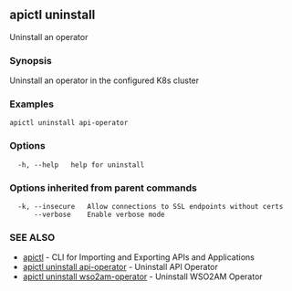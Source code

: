 ## apictl uninstall

Uninstall an operator

### Synopsis

Uninstall an operator in the configured K8s cluster

### Examples

```
apictl uninstall api-operator
```

### Options

```
  -h, --help   help for uninstall
```

### Options inherited from parent commands

```
  -k, --insecure   Allow connections to SSL endpoints without certs
      --verbose    Enable verbose mode
```

### SEE ALSO

* [apictl](apictl.md)	 - CLI for Importing and Exporting APIs and Applications
* [apictl uninstall api-operator](apictl_uninstall_api-operator.md)	 - Uninstall API Operator
* [apictl uninstall wso2am-operator](apictl_uninstall_wso2am-operator.md)	 - Uninstall WSO2AM Operator

